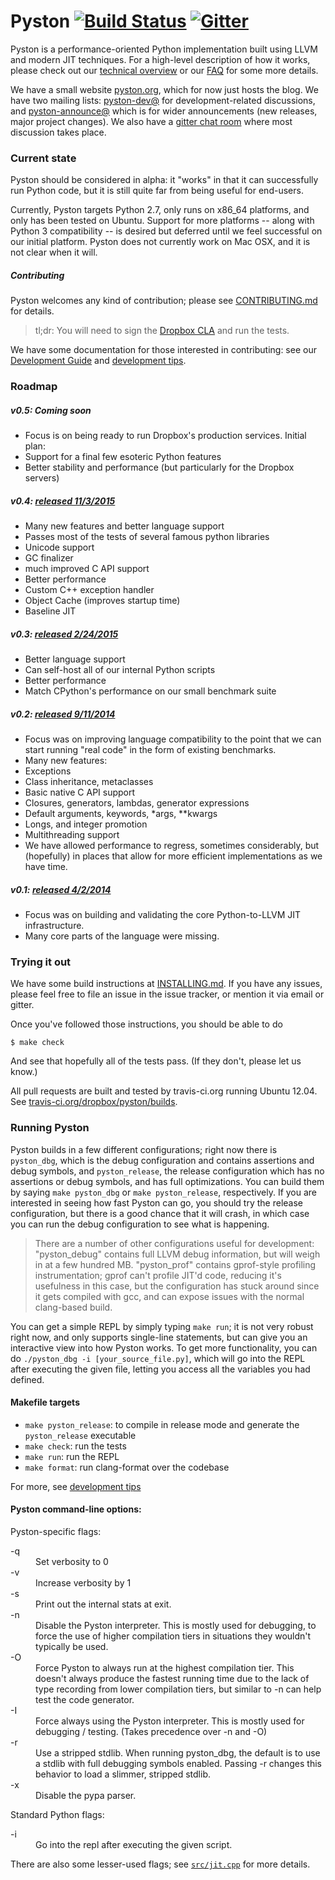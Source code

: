 # Pyston [![Build Status](https://travis-ci.org/dropbox/pyston.svg?branch=master)](https://travis-ci.org/dropbox/pyston/builds) [![Gitter](https://badges.gitter.im/Join%20Chat.svg)](https://gitter.im/dropbox/pyston?utm_source=badge&utm_medium=badge&utm_campaign=pr-badge&utm_content=badge)

Pyston is a performance-oriented Python implementation built using LLVM and modern JIT techniques.  For a high-level description of how it works, please check out our [technical overview](https://github.com/dropbox/pyston/wiki/Technical-overview) or our [FAQ](https://github.com/dropbox/pyston/wiki/FAQ) for some more details.

We have a small website [pyston.org](http://pyston.org/), which for now just hosts the blog.  We have two mailing lists: [pyston-dev@](http://lists.pyston.org/cgi-bin/mailman/listinfo/pyston-dev) for development-related discussions, and [pyston-announce@](http://lists.pyston.org/cgi-bin/mailman/listinfo/pyston-announce) which is for wider announcements (new releases, major project changes).  We also have a [gitter chat room](https://gitter.im/dropbox/pyston) where most discussion takes place.

### Current state

Pyston should be considered in alpha: it "works" in that it can successfully run Python code, but it is still quite far from being useful for end-users.

Currently, Pyston targets Python 2.7, only runs on x86_64 platforms, and only has been tested on Ubuntu.  Support for more platforms -- along with Python 3 compatibility -- is desired but deferred until we feel successful on our initial platform.  Pyston does not currently work on Mac OSX, and it is not clear when it will.

##### Contributing

Pyston welcomes any kind of contribution; please see [CONTRIBUTING.md](https://github.com/dropbox/pyston/blob/master/CONTRIBUTING.md) for details.
> tl;dr: You will need to sign the [Dropbox CLA](https://opensource.dropbox.com/cla/) and run the tests.

We have some documentation for those interested in contributing: see our [Development Guide](https://github.com/dropbox/pyston/wiki/Development-Guide) and [development tips](docs/TIPS.md).

### Roadmap

##### v0.5: Coming soon
- Focus is on being ready to run Dropbox's production services.  Initial plan:
 - Support for a final few esoteric Python features
 - Better stability and performance (but particularly for the Dropbox servers)

##### v0.4: [released 11/3/2015](http://blog.pyston.org/2015/11/03/102/)
- Many new features and better language support
 - Passes most of the tests of several famous python libraries
 - Unicode support
 - GC finalizer
 - much improved C API support
- Better performance
 - Custom C++ exception handler
 - Object Cache (improves startup time)
 - Baseline JIT

##### v0.3: [released 2/24/2015](http://blog.pyston.org/2015/02/24/pyston-0-3-self-hosting-sufficiency/)
- Better language support
 - Can self-host all of our internal Python scripts
- Better performance
 - Match CPython's performance on our small benchmark suite

##### v0.2: [released 9/11/2014](http://blog.pyston.org/2014/09/11/9/)
- Focus was on improving language compatibility to the point that we can start running "real code" in the form of existing benchmarks.
- Many new features:
 - Exceptions
 - Class inheritance, metaclasses
 - Basic native C API support
 - Closures, generators, lambdas, generator expressions
 - Default arguments, keywords, \*args, \*\*kwargs
 - Longs, and integer promotion
 - Multithreading support
- We have allowed performance to regress, sometimes considerably, but (hopefully) in places that allow for more efficient implementations as we have time.

##### v0.1: [released 4/2/2014](https://tech.dropbox.com/2014/04/introducing-pyston-an-upcoming-jit-based-python-implementation/)
- Focus was on building and validating the core Python-to-LLVM JIT infrastructure.
- Many core parts of the language were missing.

### Trying it out

We have some build instructions at [INSTALLING.md](https://github.com/dropbox/pyston/blob/master/docs/INSTALLING.md).  If you have any issues, please feel free to file an issue in the issue tracker, or mention it via email or gitter.

Once you've followed those instructions, you should be able to do
```
$ make check
```

And see that hopefully all of the tests pass.  (If they don't, please let us know.)

All pull requests are built and tested by travis-ci.org running Ubuntu 12.04.
See [travis-ci.org/dropbox/pyston/builds](https://travis-ci.org/dropbox/pyston/builds).

### Running Pyston

Pyston builds in a few different configurations; right now there is `pyston_dbg`, which is the debug configuration and contains assertions and debug symbols, and `pyston_release`, the release configuration which has no assertions or debug symbols, and has full optimizations.  You can build them by saying `make pyston_dbg` or `make pyston_release`, respectively.  If you are interested in seeing how fast Pyston can go, you should try the release configuration, but there is a good chance that it will crash, in which case you can run the debug configuration to see what is happening.

> There are a number of other configurations useful for development: "pyston_debug" contains full LLVM debug information, but will weigh in at a few hundred MB.  "pyston_prof" contains gprof-style profiling instrumentation; gprof can't profile JIT'd code, reducing it's usefulness in this case, but the configuration has stuck around since it gets compiled with gcc, and can expose issues with the normal clang-based build.

You can get a simple REPL by simply typing `make run`; it is not very robust right now, and only supports single-line statements, but can give you an interactive view into how Pyston works.  To get more functionality, you can do `./pyston_dbg -i [your_source_file.py]`, which will go into the REPL after executing the given file, letting you access all the variables you had defined.

#### Makefile targets

- `make pyston_release`: to compile in release mode and generate the `pyston_release` executable
- `make check`: run the tests
- `make run`: run the REPL
- `make format`: run clang-format over the codebase

For more, see [development tips](docs/TIPS.md)

#### Pyston command-line options:

Pyston-specific flags:
<dl>
<dt>-q</dt>
  <dd>Set verbosity to 0</dd>
<dt>-v</dt>
  <dd>Increase verbosity by 1</dd>

<dt>-s</dt>
  <dd>Print out the internal stats at exit.</dd>

<dt>-n</dt>
  <dd>Disable the Pyston interpreter.  This is mostly used for debugging, to force the use of higher compilation tiers in situations they wouldn't typically be used.</dd>

<dt>-O</dt>
  <dd>Force Pyston to always run at the highest compilation tier.  This doesn't always produce the fastest running time due to the lack of type recording from lower compilation tiers, but similar to -n can help test the code generator.</dd>

<dt>-I</dt>
  <dd>Force always using the Pyston interpreter.  This is mostly used for debugging / testing. (Takes precedence over -n and -O)</dd>

<dt>-r</dt>
  <dd>Use a stripped stdlib.  When running pyston_dbg, the default is to use a stdlib with full debugging symbols enabled.  Passing -r changes this behavior to load a slimmer, stripped stdlib.</dd>

<dt>-x</dt>
  <dd>Disable the pypa parser.</dd>

Standard Python flags:
<dt>-i</dt>
  <dd>Go into the repl after executing the given script.</dd>
</dl>

There are also some lesser-used flags; see [`src/jit.cpp`](https://github.com/dropbox/pyston/blob/master/src/jit.cpp) for more details.
